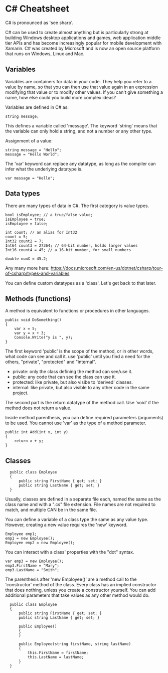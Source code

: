 C# Cheatsheet
===============

C# is pronounced as 'see sharp'.

C# can be used to create almost anything but is particularly strong at building Windows desktop applications and games, 
web application middle tier APIs and has become increasingly popular for mobile development with Xamarin. C# was created 
by Microsoft and is now an open source platform that runs on Windows, Linux and Mac.

Variables
---------

Variables are containers for data in your code. They help you refer to a value by name, so that you can then use that value again
in an expression modifying that value or to modify other values. If you can't give something a name, how else could you build more
complex ideas?

Variables are defined in C# as:

    string message;

This defines a variable called 'message'. The keyword 'string' means that the variable can only hold a string, 
and not a number or any other type.

Assignment of a value:

    string message = "Hello";
    message = "Hello World";
    
The 'var' keyword can replace any datatype, as long as the compiler can infer what the underlying datatype is. 

    var message = "Hello";

Data types
----------

There are many types of data in C#. The first category is value types.

    bool isEmployee; // a true/false value;
    isEmployee = true;
    isEmployee = false;
    
    int count; // an alias for Int32
    count = 5;
    Int32 count2 = 7;
    Int64 count3 = 27364; // 64-bit number, holds larger values
    Int16 count4 = 45; // a 16-bit number, for small numbers
    
    double numX = 45.2;

Any many more here:
https://docs.microsoft.com/en-us/dotnet/csharp/tour-of-csharp/types-and-variables
    
You can define custom datatypes as a 'class'.  Let's get back to that later.

Methods (functions)
-------------------

A method is equivalent to functions or procedures in other languages.

    public void DoSomething()
    {
        var x = 5;
        var y = x + 3;
        Console.Write("y is ", y);
    }
 
The first keyword 'public' is the scope of the method, or in other words, what code can see and call it.  use 'public' until you find a need for the others, "private", "protected" and "internal".

* private:  only the class defining the method can see/use it.
* public: any code that can see the class can use it.
* protected: like private, but also visibe to 'derived' classes.
* internal: like private, but also visible to any other code in the same project.

The second part is the return datatype of the method call.  Use 'void' if the method does not return a value.

Inside method parenthesis, you can define required parameters (arguments) to be used. You cannot use 'var' as the type of a method
parameter.

    public int Add(int x, int y)
    {
        return x + y;
    }

Classes
-------

      public class Employee
      {
          public string FirstName { get; set; }
          public string LastName { get; set; }
      }

Usually, classes are defined in a separate file each, named the same as the class name and with a ".cs" file extension.
File names are not required to match, and multiple CAN be in the same file.

You can define a variable of a class type the same as any value type. However, creating a new value requires the 'new' keyword.

    Employee emp1;
    emp1 = new Employee();
    Employee emp2 = new Employee();

You can interact with a class' properties with the "dot" syntax.

    var emp3 = new Employee();
    emp3.FirstName = "Mary";
    emp3.LastName = "Smith";
    
The parenthesis after 'new Employee()' are a method call to the 'constructor' method of the class. Every class has an implied
constructor that does nothing, unless you create a constructor yourself. You can add additional parameters that take values as
any other method would do.

      public class Employee
      {
          public string FirstName { get; set; }
          public string LastName { get; set; }
          
          public Employee()
          {
          }
          
          public Employee(string firstName, string lastName)
          {
              this.FirstName = firstName;
              this.LastName = lastName;
          }
      }
